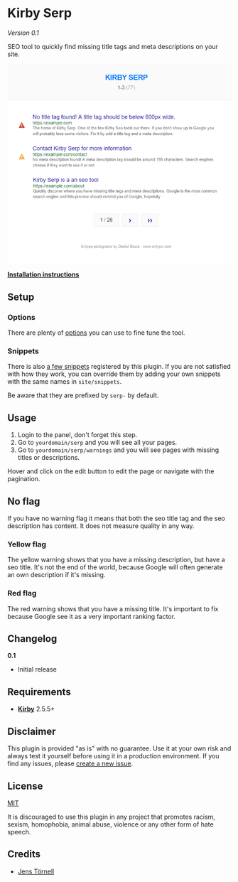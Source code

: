# Kirby Serp

*Version 0.1*

SEO tool to quickly find missing title tags and meta descriptions on your site.

![Screenshot](docs/screenshot.png)

[**Installation instructions**](docs/install.md)

## Setup

### Options

There are plenty of [options](docs/options.md) you can use to fine tune the tool.

### Snippets

There is also [a few snippets](https://github.com/jenstornell/kirby-serp/tree/master/snippets) registered by this plugin. If you are not satisfied with how they work, you can override them by adding your own snippets with the same names in `site/snippets`.

Be aware that they are prefixed by `serp-` by default.

## Usage

1. Login to the panel, don't forget this step.
1. Go to `yourdomain/serp` and you will see all your pages.
1. Go to `yourdomain/serp/warnings` and you will see pages with missing titles or descriptions.

Hover and click on the edit button to edit the page or navigate with the pagination.

## No flag

If you have no warning flag it means that both the seo title tag and the seo description has content. It does not measure quality in any way.

### Yellow flag

The yellow warning shows that you have a missing description, but have a seo title. It's not the end of the world, because Google will often generate an own description if it's missing.

### Red flag

The red warning shows that you have a missing title. It's important to fix because Google see it as a very important ranking factor.

## Changelog

**0.1**

- Initial release

## Requirements

- [**Kirby**](https://getkirby.com/) 2.5.5+

## Disclaimer

This plugin is provided "as is" with no guarantee. Use it at your own risk and always test it yourself before using it in a production environment. If you find any issues, please [create a new issue](https://github.com/username/plugin-name/issues/new).

## License

[MIT](https://opensource.org/licenses/MIT)

It is discouraged to use this plugin in any project that promotes racism, sexism, homophobia, animal abuse, violence or any other form of hate speech.

## Credits

- [Jens Törnell](https://github.com/jenstornell)